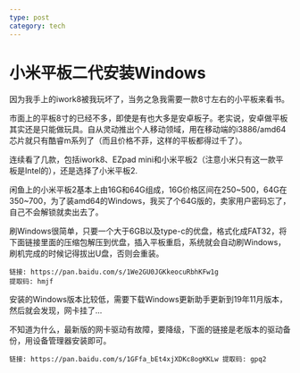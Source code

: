 ```yaml
---
type: post
category: tech
---
```

# 小米平板二代安装Windows

因为我手上的iwork8被我玩坏了，当务之急我需要一款8寸左右的小平板来看书。

市面上的平板8寸的已经不多，即使是有也大多是安卓板子。老实说，安卓做平板其实还是只能做玩具。自从灵动推出个人移动领域，用在移动端的i3886/amd64芯片就只有酷睿m系列了（而且价格不菲，这样的平板都得过千了）。

连续看了几款，包括iwork8、EZpad mini和小米平板2（注意小米只有这一款平板是Intel的），还是选择了小米平板2.

闲鱼上的小米平板2基本上由16G和64G组成，16G价格区间在250~500，64G在350~700，为了装amd64的Windows，我买了个64G版的，卖家用户密码忘了，自己不会解锁就卖出去了。

刷Windows很简单，只要一个大于6GB以及type-c的优盘，格式化成FAT32，将下面链接里面的压缩包解压到优盘，插入平板重启，系统就会自动刷Windows，刷机完成的时候记得拔出U盘，否则会重装。

```
链接: https://pan.baidu.com/s/1We2GU0JGKkeocuRbhKFw1g 
提取码: hmjf
```

安装的Windows版本比较低，需要下载Windows更新助手更新到19年11月版本，然后就会发现，网卡挂了...

不知道为什么，最新版的网卡驱动有故障，要降级，下面的链接是老版本的驱动备份，用设备管理器安装即可。

```
链接: https://pan.baidu.com/s/1GFfa_bEt4xjXDKc8ogKKLw 提取码: gpq2 
```

